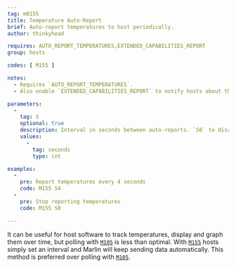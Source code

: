 ```yaml
---
tag: m0155
title: Temperature Auto-Report
brief: Auto-report temperatures to host periodically.
author: thinkyhead

requires: AUTO_REPORT_TEMPERATURES,EXTENDED_CAPABILITIES_REPORT
group: hosts

codes: [ M155 ]

notes:
  - Requires `AUTO_REPORT_TEMPERATURES`.
  - Also enable `EXTENDED_CAPABILITIES_REPORT` to notify hosts about this capability.

parameters:
  -
    tag: S
    optional: true
    description: Interval in seconds between auto-reports. `S0` to disable.
    values:
      -
        tag: seconds
        type: int

examples:
  -
    pre: Report temperatures every 4 seconds
    code: M155 S4
  -
    pre: Stop reporting temperatures
    code: M155 S0

---
```


It can be useful for host software to track temperatures, display and graph them over time, but polling with [`M105`](/docs/gcode/M105.html) is less than optimal. With [`M155`](/docs/gcode/M155.html) hosts simply set an interval and Marlin will keep sending data automatically. This method is preferred over polling with [`M105`](/docs/gcode/M105.html).
